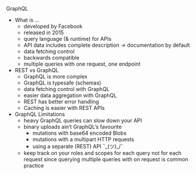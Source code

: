 GraphQL
- What is ...
    - developed by Facebook
    - released in 2015
    - query language (& runtime) for APIs
    - API data includes complete description -> documentation by default
    - data fetching control
    - backwards compatible
    - multiple queries with one request, one endpoint
- REST vs GraphQL
    - GraphQL is more complex
    - GraphQL is typesafe (schemas)
    - data fetching control with GraphQL
    - easier data aggregation with GraphQL
    - REST has better error handling
    - Caching is easier with REST APIs
- GraphQL Limitations
    - heavy GraphQL queries can slow down your API
    - binary uploads ain’t GraphQL’s favourite
        - mutations with base64 encoded Blobs
        - mutations with a multipart HTTP requests
        - using a separate (REST) API ¯\_(ツ)_/¯
    - keep track on your roles and scopes for each query not for each request since querying multiple queries with on request is common practice